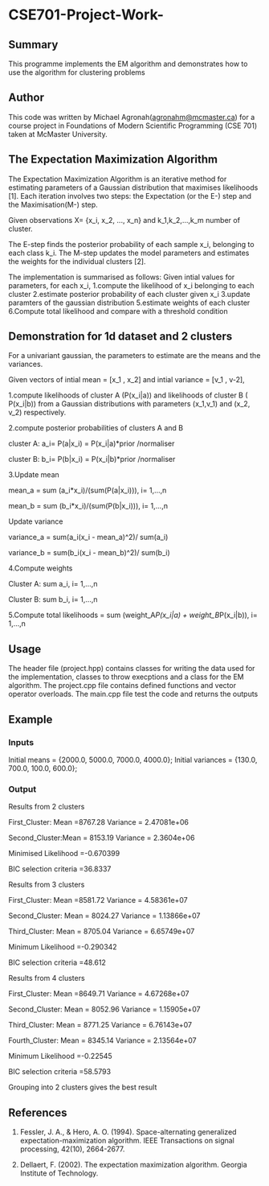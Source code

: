 # CSE701-Project-Work-

## Summary
This programme implements the EM algorithm and demonstrates how to use the algorithm for clustering problems

## Author
This code was written by Michael Agronah(agronahm@mcmaster.ca) for a course project in Foundations of Modern Scientific Programming (CSE 701) taken at McMaster University.

## The Expectation Maximization Algorithm
The Expectation Maximization Algorithm is an iterative method for estimating parameters of a Gaussian distribution that maximises likelihoods [1]. Each iteration involves two steps: the Expectation (or the E-) step and the Maximisation(M-) step. 

Given observations X= {x_i, x_2, ..., x_n} and k_1,k_2,...,k_m  number of cluster. 

The E-step finds the posterior probability of each sample x_i, belonging to each class k_i. The M-step updates the model parameters and estimates the weights for the individual clusters [2]. 

The implementation is summarised as follows: Given intial values for parameters, for each x_i,
1.compute the likelihood of x_i belonging to each cluster
2.estimate posterior probability of each cluster given x_i 
3.update paramters of the gaussian distribution
5.estimate weights of each cluster 
6.Compute total likelihood and compare with a threshold condition

## Demonstration for 1d dataset and 2 clusters 
For a univariant gaussian, the parameters to estimate are the means and the variances. 

Given vectors of intial mean = [x_1 , x_2]  and intial variance = [v_1 , v-2],

1.compute likelihoods of cluster A (P(x_i|a)) and  likelihoods of cluster B ( P(x_i|b)) from a Gaussian distributions with parameters (x_1,v_1) and (x_2, v_2) respectively.

2.compute posterior probabilities of clusters A and B

cluster A: a_i= P(a|x_i) = P(x_i|a)*prior /normaliser

cluster B: b_i= P(b|x_i) = P(x_i|b)*prior /normaliser

3.Update mean 

mean_a = sum (a_i*x_i)/(sum(P(a|x_i))), i= 1,...,n

mean_b = sum (b_i*x_i)/(sum(P(b|x_i))), i= 1,...,n

Update variance

variance_a = sum(a_i(x_i - mean_a)^2)/ sum(a_i)

variance_b = sum(b_i(x_i - mean_b)^2)/ sum(b_i)

4.Compute weights 

Cluster A: sum a_i, i= 1,...,n

Cluster B: sum b_i,  i= 1,...,n


5.Compute total likelihoods = sum (weight_A*P(x_i|a) + weight_B*P(x_i|b)),  i= 1,...,n

## Usage
The header file (project.hpp) contains classes for writing the data used for the implementation, classes to throw execptions and a class for the EM algorithm. 
The project.cpp file contains defined functions and vector operator overloads.
The main.cpp file test the code and returns the outputs 

## Example
### Inputs
Initial means  = {2000.0, 5000.0, 7000.0, 4000.0};
Initial variances  = {130.0, 700.0, 100.0, 600.0};

### Output
Results from 2 clusters

First_Cluster: Mean =8767.28 Variance = 2.47081e+06

Second_Cluster:Mean = 8153.19 Variance = 2.3604e+06

Minimised Likelihood  =-0.670399

BIC selection criteria =36.8337


Results from 3 clusters

First_Cluster:  Mean =8581.72 Variance = 4.58361e+07

Second_Cluster: Mean = 8024.27 Variance = 1.13866e+07

Third_Cluster: Mean = 8705.04 Variance = 6.65749e+07

Minimum Likelihood  =-0.290342

BIC selection criteria =48.612


Results from 4 clusters

First_Cluster:  Mean =8649.71 Variance = 4.67268e+07

Second_Cluster: Mean = 8052.96   Variance = 1.15905e+07

Third_Cluster: Mean = 8771.25   Variance = 6.76143e+07

Fourth_Cluster: Mean = 8345.14 Variance = 2.13564e+07

Minimum Likelihood  =-0.22545

BIC selection criteria =58.5793


Grouping into 2 clusters gives the best result

## References
1. Fessler, J. A., & Hero, A. O. (1994). Space-alternating generalized expectation-maximization algorithm. IEEE Transactions on signal processing, 42(10), 2664-2677.

2. Dellaert, F. (2002). The expectation maximization algorithm. Georgia Institute of Technology.
